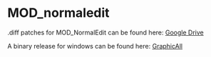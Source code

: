 MOD_normaledit
==============

.diff patches for MOD_NormalEdit can be found here:
[Google Drive](https://drive.google.com/folderview?id=0B8btTTaJ0buXX2lncFdEV09ZMkU&usp=sharing)

A binary release for windows can be found here:
[GraphicAll](http://graphicall.org/1125)
